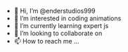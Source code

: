 - 👋 Hi, I’m @enderstudios999
- 👀 I’m interested in coding animations
- 🌱 I’m currently learning expert js
- 💞️ I’m looking to collaborate on 
- 📫 How to reach me ...

<!---
enderstudios999/enderstudios999 is a ✨ special ✨ repository because its `README.md` (this file) appears on your GitHub profile.
You can click the Preview link to take a look at your changes.
--->
